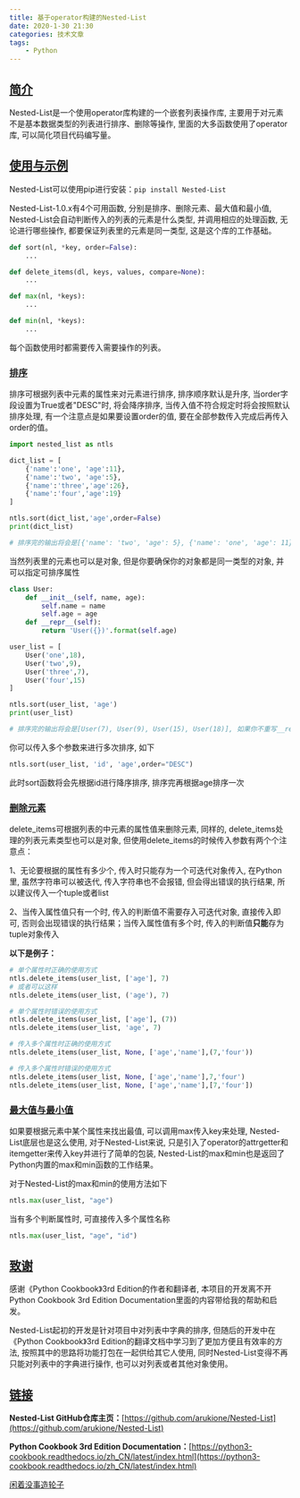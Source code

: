 ```yaml
---
title: 基于operator构建的Nested-List
date: 2020-1-30 21:30
categories: 技术文章
tags:
    - Python
---
```


## [简介](#简介)

Nested-List是一个使用operator库构建的一个嵌套列表操作库, 主要用于对元素不是基本数据类型的列表进行排序、删除等操作, 里面的大多函数使用了operator库, 可以简化项目代码编写量。
<!--more-->
## [使用与示例](#使用与示例)

Nested-List可以使用pip进行安装：`pip install Nested-List`

Nested-List-1.0.x有4个可用函数, 分别是排序、删除元素、最大值和最小值, Nested-List会自动判断传入的列表的元素是什么类型, 并调用相应的处理函数, 无论进行哪些操作, 都要保证列表里的元素是同一类型, 这是这个库的工作基础。

```Python
def sort(nl, *key, order=False):
    ...

def delete_items(dl, keys, values, compare=None):
    ...

def max(nl, *keys):
    ...

def min(nl, *keys):
    ...
```

每个函数使用时都需要传入需要操作的列表。

### [排序](#排序)

排序可根据列表中元素的属性来对元素进行排序, 排序顺序默认是升序, 当order字段设置为True或者"DESC"时, 将会降序排序, 当传入值不符合规定时将会按照默认排序处理, 有一个注意点是如果要设置order的值, 要在全部参数传入完成后再传入order的值。

```Python
import nested_list as ntls

dict_list = [
    {'name':'one', 'age':11},
    {'name':'two', 'age':5},
    {'name':'three','age':26},
    {'name':'four','age':19}
]

ntls.sort(dict_list,'age',order=False)
print(dict_list)

# 排序完的输出将会是[{'name': 'two', 'age': 5}, {'name': 'one', 'age': 11}, {'name': 'four', 'age': 19}, {'name': 'three', 'age': 26}]
```

当然列表里的元素也可以是对象, 但是你要确保你的对象都是同一类型的对象, 并可以指定可排序属性

```Python
class User:
    def __init__(self, name, age):
        self.name = name
        self.age = age
    def __repr__(self):
        return 'User({})'.format(self.age)

user_list = [
    User('one',18),
    User('two',9),
    User('three',7),
    User('four',15)
]

ntls.sort(user_list, 'age')
print(user_list)

# 排序完的输出将会是[User(7), User(9), User(15), User(18)], 如果你不重写__repr__, 那么将会打印的列表里将会是对象信息, 你将看不到排序效果
```

你可以传入多个参数来进行多次排序, 如下

```Python
ntls.sort(user_list, 'id', 'age',order="DESC")
```

此时sort函数将会先根据id进行降序排序, 排序完再根据age排序一次

### [删除元素](#删除元素)

delete_items可根据列表的中元素的属性值来删除元素, 同样的, delete_items处理的列表元素类型也可以是对象, 但使用delete_items的时候传入参数有两个个注意点：

1、无论要根据的属性有多少个, 传入时只能存为一个可迭代对象传入, 在Python里, 虽然字符串可以被迭代, 传入字符串也不会报错, 但会得出错误的执行结果, 所以建议传入一个tuple或者list

2、当传入属性值只有一个时, 传入的判断值不需要存入可迭代对象, 直接传入即可, 否则会出现错误的执行结果；当传入属性值有多个时, 传入的判断值**只能**存为tuple对象传入

**以下是例子：**

```Python
# 单个属性时正确的使用方式
ntls.delete_items(user_list, ['age'], 7)
# 或者可以这样
ntls.delete_items(user_list, ('age'), 7)

# 单个属性时错误的使用方式
ntls.delete_items(user_list, ['age'], (7))
ntls.delete_items(user_list, 'age', 7)

# 传入多个属性时正确的使用方式
ntls.delete_items(user_list, None, ['age','name'],(7,'four'))

# 传入多个属性时错误的使用方式
ntls.delete_items(user_list, None, ['age','name'],7,'four')
ntls.delete_items(user_list, None, ['age','name'],[7,'four'])
```

### [最大值与最小值](#最大值与最小值)

如果要根据元素中某个属性来找出最值, 可以调用max传入key来处理, Nested-List底层也是这么使用, 对于Nested-List来说, 只是引入了operator的attrgetter和itemgetter来传入key并进行了简单的包装, Nested-List的max和min也是返回了Python内置的max和min函数的工作结果。

对于Nested-List的max和min的使用方法如下

```Python
ntls.max(user_list, "age")
```

当有多个判断属性时, 可直接传入多个属性名称

```Python
ntls.max(user_list, "age", "id")
```

## [致谢](#致谢)

感谢《Python Cookbook》3rd Edition的作者和翻译者, 本项目的开发离不开Python Cookbook 3rd Edition Documentation里面的内容带给我的帮助和启发。

Nested-List起初的开发是针对项目中对列表中字典的排序, 但随后的开发中在《Python Cookbook》3rd Edition的翻译文档中学习到了更加方便且有效率的方法, 按照其中的思路将功能打包在一起供给其它人使用, 同时Nested-List变得不再只能对列表中的字典进行操作, 也可以对列表或者其他对象使用。

## [链接](#链接)

**Nested-List GitHub仓库主页：**[https://github.com/arukione/Nested-List](https://github.com/arukione/Nested-List)

**Python Cookbook 3rd Edition Documentation：**[https://python3-cookbook.readthedocs.io/zh_CN/latest/index.html](https://python3-cookbook.readthedocs.io/zh_CN/latest/index.html)

[闲着没事造轮子](/%E9%97%B2%E7%9D%80%E6%B2%A1%E4%BA%8B%E9%80%A0%E8%BD%AE%E5%AD%90/)
